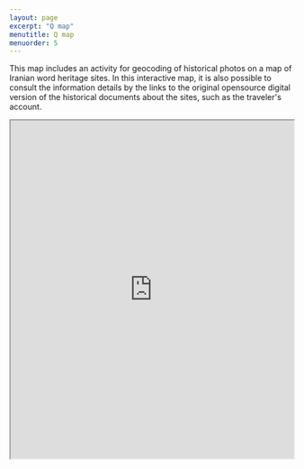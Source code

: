 ```yaml
---
layout: page
excerpt: "Q map"
menutitle: Q map
menuorder: 5
---
```

This map includes an activity for geocoding of historical photos on a map of Iranian word heritage sites. In this interactive map, it is also possible to consult the information details by the links to the original opensource digital version of the historical documents about the sites, such as the traveler's account.


<iframe src="https://sahar-ahmadi.github.io/World%20heritage/index.html#6/34.311/52.965" width="100%" height="600"></iframe>
